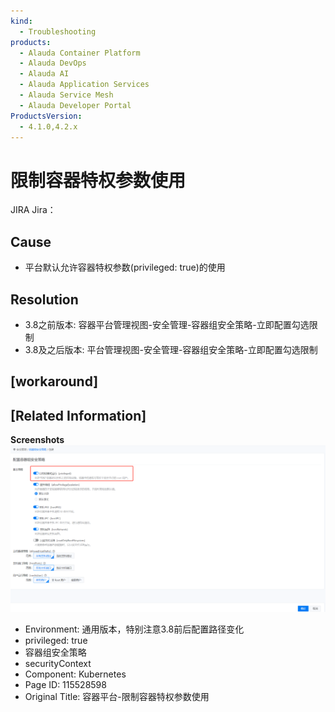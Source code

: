 ```yaml
---
kind:
  - Troubleshooting
products:
  - Alauda Container Platform
  - Alauda DevOps
  - Alauda AI
  - Alauda Application Services
  - Alauda Service Mesh
  - Alauda Developer Portal
ProductsVersion:
  - 4.1.0,4.2.x
---
```

<!-- A type of document that involves encountering a fault, diagnosing it, performing root cause analysis, and providing solutions. -->

# 限制容器特权参数使用

JIRA Jira：

## Cause
- 平台默认允许容器特权参数(privileged: true)的使用

## Resolution
- 3.8之前版本: 容器平台管理视图-安全管理-容器组安全策略-立即配置勾选限制
- 3.8及之后版本: 平台管理视图-安全管理-容器组安全策略-立即配置勾选限制

## [workaround]

## [Related Information]
**Screenshots**
![](assets/rong-qi-ping-tai-xian-zhi-rong-qi-te-quan-can-shu-shi-yong/image2022-6-5_15-31-55.png)
- Environment: 通用版本，特别注意3.8前后配置路径变化
- privileged: true
- 容器组安全策略
- securityContext
- Component: Kubernetes
- Page ID: 115528598
- Original Title: 容器平台-限制容器特权参数使用
